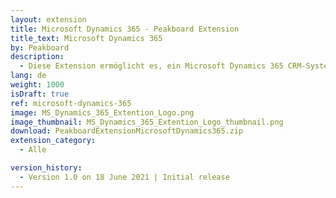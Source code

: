 ```yaml
---
layout: extension
title: Microsoft Dynamics 365 - Peakboard Extension
title_text: Microsoft Dynamics 365
by: Peakboard
description: 
  - Diese Extension ermöglicht es, ein Microsoft Dynamics 365 CRM-System als Datenquelle in Peakboard anzubinden. Die Datenquelle ermöglicht es, Tabellen und Spalten aus dem CRM-System zu selektieren und die Daten daraus auszulesen.
lang: de
weight: 1000
isDraft: true
ref: microsoft-dynamics-365
image: MS_Dynamics_365_Extention_Logo.png
image_thumbnail: MS_Dynamics_365_Extention_Logo_thumbnail.png
download: PeakboardExtensionMicrosoftDynamics365.zip
extension_category:
  - Alle

version_history:
  - Version 1.0 on 18 June 2021 | Initial release
---
```

